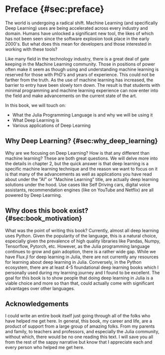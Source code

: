 # Preface {#sec:preface}

The world is undergoing a radical shift. Machine Learning (and specifically Deep Learning) uses are being accelerated across every industry and domain. Humans have unlocked a significant new tool, the likes of which has not been seen since the software explosion took place in the early 2000's. But what does this mean for developers and those interested in working with these tools?

Like many field in the technology industry, there is a great deal of gate keeping in the Machine Learning community. Those in positions of power often make it seem as though using and understanding machine learning is reserved for those with PhD's and years of experience. This could not be farther from the truth. As the use of machine learning has increased, the barrier to entry have been slowly torn down. The result is that students with minimal programming and machine learning experience can now enter into the field and make advancements on the current state of the art.

In this book, we will touch on:
- What the Julia Programming Language is and why we will be using it
- What Deep Learning is
- Various applications of Deep Learning

## Why Deep Learning? {#sec:why_deep_learning}

Why are we focusing on Deep Learning? How is that any different than machine learning? These are both great questions. We will delve more into the details in chapter 2, but the quick answer is that deep learning is a specific machine learning technique and the reason we want to focus on it is that many of the advancements as well as applications you have read about under the "AI" or "Machine Learning" title, are actually deep learning solutions under the hood. Use cases like Self Driving cars, digital voice assistants, recommendation engines (like on YouTube and Netflix) are all powered by Deep Learning.

## Why does this book exist? {#sec:book_motivation}

What was the point of writing this book? Currently, almost all deep learning uses Python. Given the popularity of the language, this is a natural choice, especially given the prevalence of high quality libraries like Pandas, Numpy, Tensorflow, Pytorch, etc. However, as the Julia programming language continues to grow and gain adoption, there is a rather wide gap. While we have Flux.jl for deep learning in Julia, there are not currently any resources for learning about deep learning in Julia. Conversely, in the Python ecosystem, there are at least 4-5 foundational deep learning books which I personally used during my learning journey and I found to be excellent. The goal for this book is to show people that doing deep learning in Julia is a viable choice and more so than that, could actually come with significant advantages over other languages.

## Acknowledgements

I could write an entire book itself just going through all of the folks who have helped me get here. In general, this book, my career and life, are a product of support from a large group of amazing folks. From my parents and family, to teachers and professors, and especially the Julia community, without which, there would be no one reading this text. I will save you all from the rest of the sappy narrative but know that I appreciate each and every person who helped me get here.